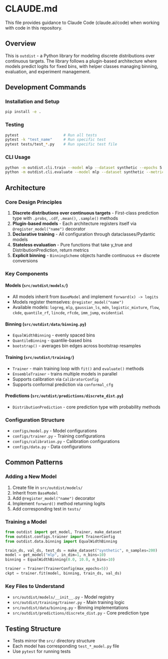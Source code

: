 # CLAUDE.md

This file provides guidance to Claude Code (claude.ai/code) when working with code in this repository.

## Overview

This is `outdist` - a Python library for modeling discrete distributions over continuous targets. The library follows a plugin-based architecture where models predict logits for fixed bins, with helper classes managing binning, evaluation, and experiment management.

## Development Commands

### Installation and Setup
```bash
pip install -e .
```

### Testing
```bash
pytest                    # Run all tests
pytest -k "test_name"     # Run specific test
pytest tests/test_*.py    # Run specific test file
```

### CLI Usage
```bash
python -m outdist.cli.train --model mlp --dataset synthetic --epochs 5
python -m outdist.cli.evaluate --model mlp --dataset synthetic --metrics nll accuracy
```

## Architecture

### Core Design Principles
1. **Discrete distributions over continuous targets** - First-class prediction type with `.probs`, `.cdf`, `.mean()`, `.sample()` methods
2. **Plugin-based models** - Each architecture registers itself via `@register_model("name")` decorator
3. **Declarative training** - All configuration through dataclasses/Pydantic models
4. **Stateless evaluation** - Pure functions that take y_true and DistributionPrediction, return metrics
5. **Explicit binning** - `BinningScheme` objects handle continuous ↔ discrete conversions

### Key Components

#### Models (`src/outdist/models/`)
- All models inherit from `BaseModel` and implement `forward(x) -> logits`
- Models register themselves: `@register_model("name")`
- Available models: `logreg`, `mlp`, `gaussian_ls`, `mdn`, `logistic_mixture`, `flow`, `ckde`, `quantile_rf`, `lincde`, `rfcde`, `imm_jump`, `evidential`

#### Binning (`src/outdist/data/binning.py`)
- `EqualWidthBinning` - evenly spaced bins
- `QuantileBinning` - quantile-based bins
- `bootstrap()` - averages bin edges across bootstrap resamples

#### Training (`src/outdist/training/`)
- `Trainer` - main training loop with `fit()` and `evaluate()` methods
- `EnsembleTrainer` - trains multiple models in parallel
- Supports calibration via `CalibratorConfig`
- Supports conformal prediction via `conformal_cfg`

#### Predictions (`src/outdist/predictions/discrete_dist.py`)
- `DistributionPrediction` - core prediction type with probability methods

### Configuration Structure
- `configs/model.py` - Model configurations
- `configs/trainer.py` - Training configurations  
- `configs/calibration.py` - Calibration configurations
- `configs/data.py` - Data configurations

## Common Patterns

### Adding a New Model
1. Create file in `src/outdist/models/`
2. Inherit from `BaseModel`
3. Add `@register_model("name")` decorator
4. Implement `forward()` method returning logits
5. Add corresponding test in `tests/`

### Training a Model
```python
from outdist import get_model, Trainer, make_dataset
from outdist.configs.trainer import TrainerConfig
from outdist.data.binning import EqualWidthBinning

train_ds, val_ds, test_ds = make_dataset("synthetic", n_samples=200)
model = get_model("mlp", in_dim=1, n_bins=10)
binning = EqualWidthBinning(0.0, 10.0, n_bins=10)

trainer = Trainer(TrainerConfig(max_epochs=5))
ckpt = trainer.fit(model, binning, train_ds, val_ds)
```

### Key Files to Understand
- `src/outdist/models/__init__.py` - Model registry
- `src/outdist/training/trainer.py` - Main training logic
- `src/outdist/data/binning.py` - Binning implementations
- `src/outdist/predictions/discrete_dist.py` - Core prediction type

## Testing Structure
- Tests mirror the `src/` directory structure
- Each model has corresponding `test_*_model.py` file
- Use `pytest` for running tests